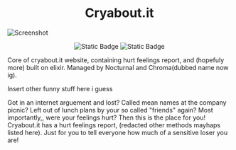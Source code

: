 <h1 align="center">Cryabout.it</h1>

![Screenshot](https://raw.githubusercontent.com/NemesisBoop/Cryabout.it/main/banner-fixed.png)
<p align="center">
  <img alt="Static Badge" src="https://img.shields.io/badge/elixir-%234B275F.svg?style=for-the-badge&logo=elixir&logoColor=white"</img>
  <img alt="Static Badge" src="https://img.shields.io/badge/html5-%23E34F26.svg?style=for-the-badge&logo=html5&logoColor=white"</img>
</p>
Core of cryabout.it website, containing hurt feelings report, and (hopefuly more) built on elixir. Managed by Nocturnal and Chroma(dubbed name now ig).

Insert other funny stuff here i guess

Got in an internet arguement and lost? Called mean names at the company picnic? Left out of lunch plans by your so called "friends" again? Most importantly,, were your feelings hurt? Then this is the place for you! Cryabout.it has a hurt feelings report, (redacted other methods mayhaps listed here). Just for you to tell everyone how much of a sensitive loser you are!
